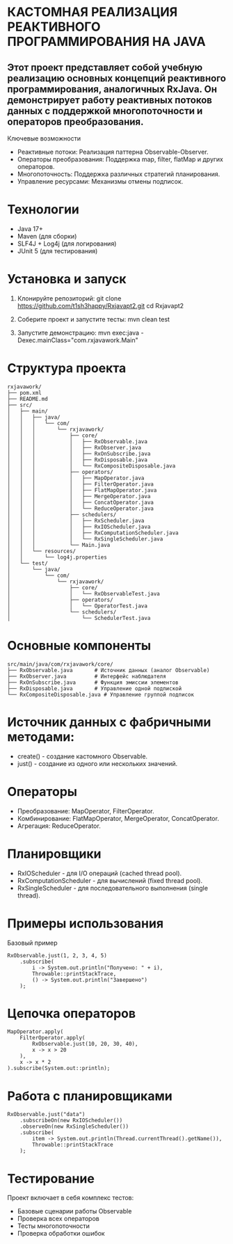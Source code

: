 # КАСТОМНАЯ РЕАЛИЗАЦИЯ РЕАКТИВНОГО ПРОГРАММИРОВАНИЯ НА JAVA

## Этот проект представляет собой учебную реализацию основных концепций реактивного программирования, аналогичных RxJava. Он демонстрирует работу реактивных потоков данных с поддержкой многопоточности и операторов преобразования.

Ключевые возможности

- Реактивные потоки: Реализация паттерна Observable-Observer.
- Операторы преобразования: Поддержка map, filter, flatMap и других операторов.
- Многопоточность: Поддержка различных стратегий планирования.
- Управление ресурсами: Механизмы отмены подписок.

# Технологии

- Java 17+
- Maven (для сборки)
- SLF4J + Log4j (для логирования)
- JUnit 5 (для тестирования)

# Установка и запуск

1. Клонируйте репозиторий:
git clone https://github.com/t1sh3happy/Rxjavapt2.git
    cd Rxjavapt2


2. Соберите проект и запустите тесты:
mvn clean test


3. Запустите демонстрацию:
mvn exec:java -Dexec.mainClass="com.rxjavawork.Main"


# Структура проекта
```
rxjavawork/
├── pom.xml
├── README.md
├── src/
│   ├── main/
│   │   ├── java/
│   │   │   └── com/
│   │   │       └── rxjavawork/
│   │   │           ├── core/
│   │   │           │   ├── RxObservable.java
│   │   │           │   ├── RxObserver.java
│   │   │           │   ├── RxOnSubscribe.java
│   │   │           │   ├── RxDisposable.java
│   │   │           │   └── RxCompositeDisposable.java
│   │   │           ├── operators/
│   │   │           │   ├── MapOperator.java
│   │   │           │   ├── FilterOperator.java
│   │   │           │   ├── FlatMapOperator.java
│   │   │           │   ├── MergeOperator.java
│   │   │           │   ├── ConcatOperator.java
│   │   │           │   └── ReduceOperator.java
│   │   │           ├── schedulers/
│   │   │           │   ├── RxScheduler.java
│   │   │           │   ├── RxIOScheduler.java
│   │   │           │   ├── RxComputationScheduler.java
│   │   │           │   └── RxSingleScheduler.java
│   │   │           └── Main.java
│   │   └── resources/
│   │       └── log4j.properties
│   └── test/
│       └── java/
│           └── com/
│               └── rxjavawork/
│                   ├── core/
│                   │   └── RxObservableTest.java
│                   ├── operators/
│                   │   └── OperatorTest.java
│                   └── schedulers/
│                       └── SchedulerTest.java
```

# Основные компоненты

```
src/main/java/com/rxjavawork/core/
├── RxObservable.java       # Источник данных (аналог Observable)
├── RxObserver.java         # Интерфейс наблюдателя
├── RxOnSubscribe.java      # Функция эмиссии элементов
├── RxDisposable.java       # Управление одной подпиской
└── RxCompositeDisposable.java # Управление группой подписок
```

# Источник данных с фабричными методами:

- create() - создание кастомного Observable.
- just() - создание из одного или нескольких значений.

# Операторы

- Преобразование: MapOperator, FilterOperator.
- Комбинирование: FlatMapOperator, MergeOperator, ConcatOperator.
- Агрегация: ReduceOperator.

# Планировщики

- RxIOScheduler - для I/O операций (cached thread pool).
- RxComputationScheduler - для вычислений (fixed thread pool).
- RxSingleScheduler - для последовательного выполнения (single thread).

# Примеры использования

Базовый пример
```
RxObservable.just(1, 2, 3, 4, 5)
    .subscribe(
        i -> System.out.println("Получено: " + i),
        Throwable::printStackTrace,
        () -> System.out.println("Завершено")
    );
```

# Цепочка операторов
```
MapOperator.apply(
    FilterOperator.apply(
        RxObservable.just(10, 20, 30, 40),
        x -> x > 20
    ),
    x -> x * 2
).subscribe(System.out::println);
```

# Работа с планировщиками
```
RxObservable.just("data")
    .subscribeOn(new RxIOScheduler())
    .observeOn(new RxSingleScheduler())
    .subscribe(
        item -> System.out.println(Thread.currentThread().getName()),
        Throwable::printStackTrace
    );
```

# Тестирование

Проект включает в себя комплекс тестов:
- Базовые сценарии работы Observable
- Проверка всех операторов
- Тесты многопоточности
- Проверка обработки ошибок
